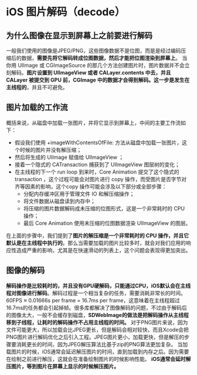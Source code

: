 # iOS 图片解码（decode）
## 为什么图像在显示到屏幕上之前要进行解码
一般我们使用的图像是JPEG/PNG，这些图像数据不是位图，而是是经过编码压缩后的数据，**需要先将它解码转成位图数据，然后才能把位图渲染到屏幕上**。
当你用 UIImage 或 CGImageSource 的那几个方法创建图片时，图片数据并不会立刻解码。**图片设置到 UIImageView 或者 CALayer.contents 中去，并且 CALayer 被提交到 GPU 前，CGImage 中的数据才会得到解码。这一步是发生在主线程的**，并且不可避免。
## 图片加载的工作流
概括来说，从磁盘中加载一张图片，并将它显示到屏幕上，中间的主要工作流如下：
* 假设我们使用 +imageWithContentsOfFile: 方法从磁盘中加载一张图片，这个时候的图片并没有解压缩；
* 然后将生成的 UIImage 赋值给 UIImageView ；
* 接着一个隐式的 CATransaction 捕获到了 UIImageView 图层树的变化；
* 在主线程的下一个 run loop 到来时，Core Animation 提交了这个隐式的 transaction ，这个过程可能会对图片进行 copy 操作，而受图片是否字节对齐等因素的影响，这个copy 操作可能会涉及以下部分或全部步骤：
    * 分配内存缓冲区用于管理文件 IO 和解压缩操作；
    * 将文件数据从磁盘读到内存中；
    * 将压缩的图片数据解码成未压缩的位图形式，这是一个非常耗时的 CPU 操作；
    * 最后 Core Animation 使用未压缩的位图数据渲染 UIImageView 的图层。

在上面的步骤中，我们提到了**图片的解压缩是一个非常耗时的 CPU 操作，并且它默认是在主线程中执行的**。那么当需要加载的图片比较多时，就会对我们应用的响应性造成严重的影响，尤其是在快速滑动的列表上，这个问题会表现得更加突出。
## 图像的解码
**解码操作是比较耗时的，并且没有GPU硬解码，只能通过CPU，iOS默认会在主线程对图像进行解码**。解码过程是一个相当复杂的任务，需要消耗非常长的时间。60FPS ≈ 0.01666s per frame = 16.7ms per frame，这意味着在主线程超过16.7ms的任务都会引起掉帧。很多库都解决了图像解码的问题，不过由于解码后的图像太大，一般不会缓存到磁盘，**SDWebImage的做法是把解码操作从主线程移到子线程，让耗时的解码操作不占用主线程的时间。**
对于PNG图片来说，因为文件可能更大，所以加载会比JPEG更长，但是解码会相对较快，而且Xcode会把PNG图片进行解码优化之后引入工程。JPEG图片更小，加载更快，但是解压的步骤要消耗更长的时间，因为JPEG解压算法比基于zip的PNG算法更加复杂。
当加载图片的时候，iOS通常会延迟解压图片的时间，直到加载到内存之后。因为需要在绘制之前进行解压，这就会在准备绘制图片的时候影响性能。
**iOS通常会延时解压图片，等到图片在屏幕上显示的时候解压图片。**